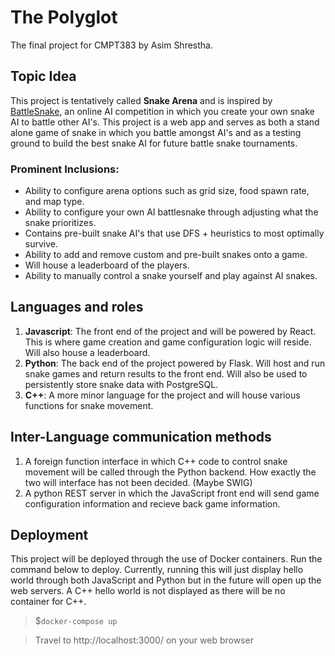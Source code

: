 # The Polyglot
The final project for CMPT383 by Asim Shrestha.

## Topic Idea
This project is tentatively called <b>Snake Arena</b> and is inspired by [BattleSnake](https://play.battlesnake.com/), an online AI competition in which you create your own snake AI to battle other AI's. This project is a web app and serves as both a stand alone game of snake in which you battle amongst AI's and as a testing ground to build the best snake AI for future battle snake tournaments.

### Prominent Inclusions:
- Ability to configure arena options such as grid size, food spawn rate, and map type.
- Ability to configure your own AI battlesnake through adjusting what the snake prioritizes. 
- Contains pre-built snake AI's that use DFS + heuristics to most optimally survive.
- Ability to add and remove custom and pre-built snakes onto a game.
- Will house a leaderboard of the players.
- Ability to manually control a snake yourself and play against AI snakes.

## Languages and roles
1. <b>Javascript</b>: The front end of the project and will be powered by React. This is where game creation and game configuration logic will reside. Will also house a leaderboard.
2. <b>Python</b>: The back end of the project powered by Flask. Will host and run snake games and return results to the front end. Will also be used to persistently store snake data with PostgreSQL. 
3. <b>C++</b>: A more minor language for the project and will house various functions for snake movement.

## Inter-Language communication methods
1. A foreign function interface in which C++ code to control snake movement will be called through the Python backend. How exactly the two will interface has not been decided. (Maybe SWIG)
2. A python REST server in which the JavaScript front end will send game configuration information and recieve back game information.

## Deployment
This project will be deployed through the use of Docker containers. Run the command below to deploy. Currently, running this will just display hello world through both JavaScript and Python but in the future will open up the web servers. A C++ hello world is not displayed as there will be no container for C++.
> $`docker-compose up`

>Travel to http://localhost:3000/ on your web browser
